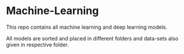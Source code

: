 # Machine-Learning

This repo contains all machine learning and deep learning models.

All  models are sorted and placed in different folders and data-sets also given in respective folder.
